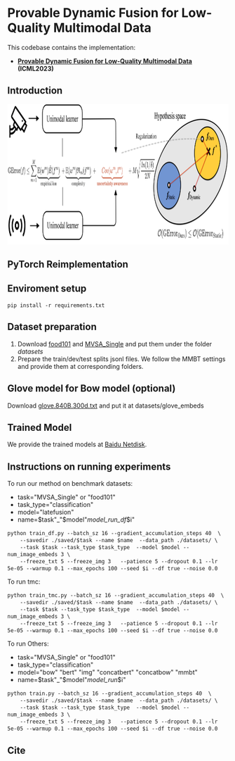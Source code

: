 # Provable Dynamic Fusion for Low-Quality Multimodal Data

This codebase contains the implementation: 

- **[Provable Dynamic Fusion for Low-Quality Multimodal Data]() (ICML2023)** 

## Introduction


<p align="center">
<img src="./illustration.png" width="850" height="320">
</p>

## PyTorch Reimplementation


## Enviroment setup

```
pip install -r requirements.txt
```

## Dataset preparation

1. Download [food101](https://huggingface.co/datasets/food101) and [MVSA_Single](https://www.kaggle.com/datasets/vincemarcs/mvsasingle) and put them under the folder *datasets*
2. Prepare the train/dev/test splits jsonl files. We follow the MMBT settings and provide them at corresponding folders.

## Glove model for Bow model (optional)
Download [glove.840B.300d.txt](https://www.kaggle.com/datasets/takuok/glove840b300dtxt) and put it at datasets/glove_embeds

## Trained Model
We provide the trained models at [Baidu Netdisk](https://pan.baidu.com/s/1fPltY-QP0YDuthbg89D_aA?pwd=8995).

## Instructions on running experiments

To run our method on benchmark datasets:

- task="MVSA_Single" or "food101"
- task_type="classification"
- model="latefusion"
- name=$task"_"$model"_model_run_df_$i"
```
python train_df.py --batch_sz 16 --gradient_accumulation_steps 40  \
    --savedir ./saved/$task --name $name  --data_path ./datasets/ \
    --task $task --task_type $task_type  --model $model --num_image_embeds 3 \
    --freeze_txt 5 --freeze_img 3   --patience 5 --dropout 0.1 --lr 5e-05 --warmup 0.1 --max_epochs 100 --seed $i --df true --noise 0.0
```

To run tmc:
```
python train_tmc.py --batch_sz 16 --gradient_accumulation_steps 40  \
    --savedir ./saved/$task --name $name  --data_path ./datasets/ \
    --task $task --task_type $task_type  --model $model --num_image_embeds 3 \
    --freeze_txt 5 --freeze_img 3   --patience 5 --dropout 0.1 --lr 5e-05 --warmup 0.1 --max_epochs 100 --seed $i --df true --noise 0.0
```

To run Others:
- task="MVSA_Single" or "food101"
- task_type="classification"
- model="bow" "bert" "img" "concatbert" "concatbow" "mmbt"
- name=$task"_"$model"_model_run_$i"
```
python train.py --batch_sz 16 --gradient_accumulation_steps 40  \
    --savedir ./saved/$task --name $name  --data_path ./datasets/ \
    --task $task --task_type $task_type  --model $model --num_image_embeds 3 \
    --freeze_txt 5 --freeze_img 3   --patience 5 --dropout 0.1 --lr 5e-05 --warmup 0.1 --max_epochs 100 --seed $i --df true --noise 0.0
```




## Cite
